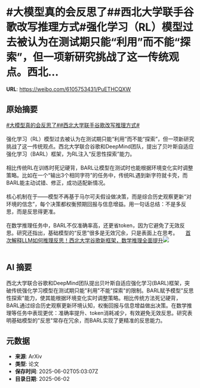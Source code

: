 # #大模型真的会反思了##西北大学联手谷歌改写推理方式#强化学习（RL）模型过去被认为在测试期只能“利用”而不能“探索”，但一项新研究挑战了这一传统观点。西北...

**URL**: https://weibo.com/6105753431/PuETHCQXW

## 原始摘要

<a href="https://m.weibo.cn/search?containerid=231522type%3D1%26t%3D10%26q%3D%23%E5%A4%A7%E6%A8%A1%E5%9E%8B%E7%9C%9F%E7%9A%84%E4%BC%9A%E5%8F%8D%E6%80%9D%E4%BA%86%23&amp;extparam=%23%E5%A4%A7%E6%A8%A1%E5%9E%8B%E7%9C%9F%E7%9A%84%E4%BC%9A%E5%8F%8D%E6%80%9D%E4%BA%86%23" data-hide=""><span class="surl-text">#大模型真的会反思了#</span></a><a href="https://m.weibo.cn/search?containerid=231522type%3D1%26t%3D10%26q%3D%23%E8%A5%BF%E5%8C%97%E5%A4%A7%E5%AD%A6%E8%81%94%E6%89%8B%E8%B0%B7%E6%AD%8C%E6%94%B9%E5%86%99%E6%8E%A8%E7%90%86%E6%96%B9%E5%BC%8F%23&amp;extparam=%23%E8%A5%BF%E5%8C%97%E5%A4%A7%E5%AD%A6%E8%81%94%E6%89%8B%E8%B0%B7%E6%AD%8C%E6%94%B9%E5%86%99%E6%8E%A8%E7%90%86%E6%96%B9%E5%BC%8F%23" data-hide=""><span class="surl-text">#西北大学联手谷歌改写推理方式#</span></a><br><br>强化学习（RL）模型过去被认为在测试期只能“利用”而不能“探索”，但一项新研究挑战了这一传统观点。西北大学联合谷歌和DeepMind团队，提出了贝叶斯自适应强化学习（BARL）框架，为RL注入“反思性探索”能力。<br><br>相比传统RL在训练时死记硬背，BARL让模型在测试时也能根据环境变化实时调整策略。比如在一个“输出3个相同字符”的任务中，传统RL遇到新字符就卡壳，而BARL能主动试错、修正，成功适配新情况。<br><br>核心机制在于——模型不再基于马尔可夫假设做决策，而是综合历史观察更新“对环境的信念”，每个决策都权衡预期回报与信息增益。用一句话总结：不是多反思，而是反思得更准。<br><br>在数学推理任务中，BARL不仅准确率高，还更省token，因为它避免了无效反思。研究还指出，基础模型的“反思”很多是无效冗余，只是表面上在思考。 <a href="https://weibo.com/ttarticle/p/show?id=2309405173070536245443" data-hide=""><span class="url-icon"><img style="width: 1rem;height: 1rem" src="https://h5.sinaimg.cn/upload/2015/09/25/3/timeline_card_small_article_default.png" referrerpolicy="no-referrer"></span><span class="surl-text">首次解释LLM如何推理反思！西北大学谷歌新框架，数学推理全面提升</span></a><img style="" src="https://tvax2.sinaimg.cn/large/006Fd7o3ly1i20w1y90jtj30d307d74m.jpg" referrerpolicy="no-referrer"><br><br>

## AI 摘要

西北大学联合谷歌和DeepMind团队提出贝叶斯自适应强化学习(BARL)框架，突破传统强化学习模型在测试期只能"利用"不能"探索"的限制。BARL赋予模型"反思性探索"能力，使其能根据环境变化实时调整策略。相比传统方法死记硬背，BARL通过综合历史观察更新环境认知，权衡回报与信息增益做出决策。在数学推理等任务中表现更优：准确率提升、token消耗减少，有效避免无效反思。研究表明基础模型的"反思"常存在冗余，而BARL实现了更精准的反思能力。

## 元数据

- **来源**: ArXiv
- **类型**: 论文
- **保存时间**: 2025-06-02T05:03:07Z
- **目录日期**: 2025-06-02
